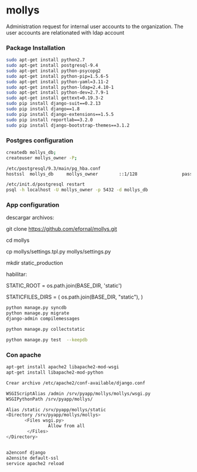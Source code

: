 # mollys
Administration request for internal user accounts to the organization. The user accounts are relationated with ldap account

### Package Installation
```bash
sudo apt-get install python2.7
sudo apt-get install postgresql-9.4
sudo apt-get install python-psycopg2
sudo apt-get install python-pip=1.5.6-5
sudo apt-get install python-yaml=3.11-2
sudo apt-get install python-ldap=2.4.10-1
sudo apt-get install python-dev=2.7.9-1
sudo apt-get install gettext=0.19.3-2
sudo pip install django-suit==0.2.13
sudo pip install django==1.8
sudo pip install django-extensions==1.5.5
sudo pip install reportlab==3.2.0
sudo pip install django-bootstrap-themes==3.1.2
```
### Postgres configuration
```bash
createdb mollys_db;
createuser mollys_owner -P;

/etc/postgresql/9.3/main/pg_hba.conf
hostssl  mollys_db     mollys_owner        ::1/128                 password

/etc/init.d/postgresql restart
psql -h localhost -U mollys_owner -p 5432 -d mollys_db
```
### App configuration
descargar archivos:

git clone https://github.com/efornal/mollys.git

cd mollys

cp mollys/settings.tpl.py mollys/settings.py

mkdir static_production

habilitar:

STATIC_ROOT = os.path.join(BASE_DIR, 'static')

STATICFILES_DIRS = (
    os.path.join(BASE_DIR, "static"),
)


```bash
python manage.py syncdb
python manage.py migrate
django-admin compilemessages

python manage.py collectstatic

python manage.py test  --keepdb
```



### Con apache
```bash
apt-get install apache2 libapache2-mod-wsgi
apt-get install libapache2-mod-python

Crear archivo /etc/apache2/conf-available/django.conf

WSGIScriptAlias /admin /srv/pyapp/mollys/mollys/wsgi.py
WSGIPythonPath /srv/pyapp/mollys/

Alias /static /srv/pyapp/mollys/static
<Directory /srv/pyapp/mollys/mollys>
       <Files wsgi.py>
                Allow from all
        </Files>
</Directory>


a2enconf django
a2ensite default-ssl
service apache2 reload

```